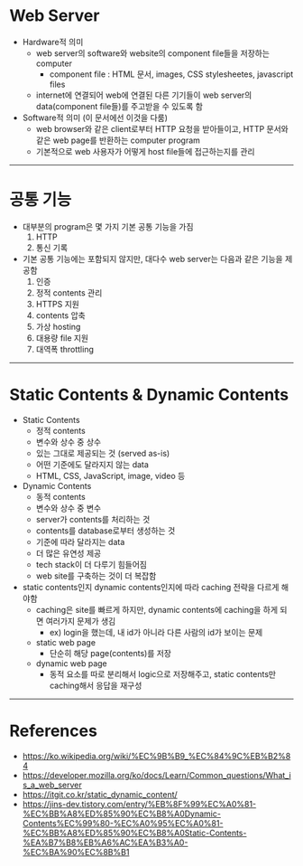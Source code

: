 # Web Server
- Hardware적 의미
	- web server의 software와 website의 component file들을 저장하는 computer
		- component file : HTML 문서, images, CSS stylesheetes, javascript files
	- internet에 연결되어 web에 연결된 다른 기기들이 web server의 data(component file들)를 주고받을 수 있도록 함
- Software적 의미 (이 문서에선 이것을 다룸)
	- web browser와 같은 client로부터 HTTP 요청을 받아들이고, HTTP 문서와 같은 web page를 반환하는 computer program
	- 기본적으로 web 사용자가 어떻게 host file들에 접근하는지를 관리
---




# 공통 기능
- 대부분의 program은 몇 가지 기본 공통 기능을 가짐
	1. HTTP
	2. 통신 기록
- 기본 공통 기능에는 포함되지 않지만, 대다수 web server는 다음과 같은 기능을 제공함
	1. 인증
	2. 정적 contents 관리
	3. HTTPS 지원
	4. contents 압축
	5. 가상 hosting
	6. 대용량 file 지원
	7. 대역폭 throttling
---




# Static Contents & Dynamic Contents
- Static Contents
	- 정적 contents
	- 변수와 상수 중 상수
	- 있는 그대로 제공되는 것 (served as-is)
	- 어떤 기준에도 달라지지 않는 data
	- HTML, CSS, JavaScript, image, video 등
- Dynamic Contents
	- 동적 contents
	- 변수와 상수 중 변수
	- server가 contents를 처리하는 것
	- contents를 database로부터 생성하는 것
	- 기준에 따라 달라지는 data
	- 더 많은 유연성 제공
	- tech stack이 더 다루기 힘들어짐
	- web site를 구축하는 것이 더 복잡함
- static contents인지 dynamic contents인지에 따라 caching 전략을 다르게 해야함
	- caching은 site를 빠르게 하지만, dynamic contents에 caching을 하게 되면 여러가지 문제가 생김
		- ex) login을 했는데, 내 id가 아니라 다른 사람의 id가 보이는 문제
	- static web page
		- 단순히 해당 page(contents)를 저장
	- dynamic web page
		- 동적 요소를 따로 분리해서 logic으로 저장해주고, static contents만 caching해서 응답을 재구성
---




# References
- https://ko.wikipedia.org/wiki/%EC%9B%B9_%EC%84%9C%EB%B2%84
- https://developer.mozilla.org/ko/docs/Learn/Common_questions/What_is_a_web_server
- https://itgit.co.kr/static_dynamic_content/
- https://jins-dev.tistory.com/entry/%EB%8F%99%EC%A0%81-%EC%BB%A8%ED%85%90%EC%B8%A0Dynamic-Contents%EC%99%80-%EC%A0%95%EC%A0%81-%EC%BB%A8%ED%85%90%EC%B8%A0Static-Contents-%EA%B7%B8%EB%A6%AC%EA%B3%A0-%EC%BA%90%EC%8B%B1